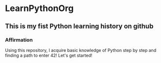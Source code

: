 # LearnPythonOrg
## This is my fist Python learning history on github
### Affirmation 

Using this repository, I acquire basic knowledge of Python step by step and finding a path to enter 42!
Let's get started!

